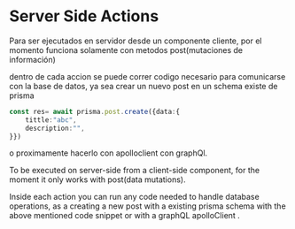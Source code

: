 # Server Side Actions

Para ser ejecutados en servidor desde un componente cliente, por el momento funciona solamente con metodos post(mutaciones de información)

dentro de cada accion se puede correr codigo necesario para comunicarse con la base de datos, ya sea  crear un nuevo post en un schema existe de prisma
```typescript
const res= await prisma.post.create({data:{
    tittle:"abc",
    description:"",
}})
```
o proximamente hacerlo con apolloclient con graphQl.

To be executed on server-side from a client-side component, for the moment it only works with post(data mutations).

Inside each action you can run any code needed to handle database operations, as a creating a new post with a existing prisma schema with the above mentioned code snippet or with a graphQL apolloClient .